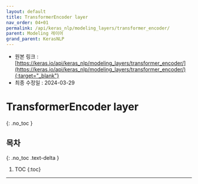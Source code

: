 ```yaml
---
layout: default
title: TransformerEncoder layer
nav_order: 04+01
permalink: /api/keras_nlp/modeling_layers/transformer_encoder/
parent: Modeling 레이어
grand_parent: KerasNLP
---
```


* 원본 링크 : [https://keras.io/api/keras_nlp/modeling_layers/transformer_encoder/](https://keras.io/api/keras_nlp/modeling_layers/transformer_encoder/){:target="_blank"}
* 최종 수정일 : 2024-03-29

# TransformerEncoder layer
{: .no_toc }

## 목차
{: .no_toc .text-delta }

1. TOC
{:toc}

---
